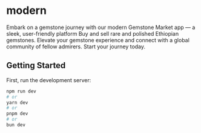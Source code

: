 # modern

Embark on a gemstone journey with our modern Gemstone Market app — a sleek, user-friendly platform 
Buy and sell rare and polished Ethiopian gemstones. Elevate your gemstone experience and connect with a global community of fellow admirers. Start your journey today.



## Getting Started

First, run the development server:

```bash
npm run dev
# or
yarn dev
# or
pnpm dev
# or
bun dev
```

